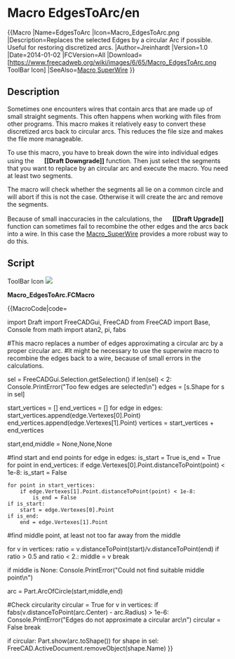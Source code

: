 # Macro EdgesToArc/en
 {{Macro
|Name=EdgesToArc
|Icon=Macro_EdgesToArc.png
|Description=Replaces the selected Edges by a circular Arc if possible. Useful for restoring discretized arcs.
|Author=Jreinhardt
|Version=1.0
|Date=2014-01-02
|FCVersion=All
|Download=[https://www.freecadweb.org/wiki/images/6/65/Macro_EdgesToArc.png ToolBar Icon]
|SeeAlso=[Macro SuperWire](Macro_SuperWire.md)
}}

## Description

Sometimes one encounters wires that contain arcs that are made up of small straight segments. This often happens when working with files from other programs. This macro makes it relatively easy to convert these discretized arcs back to circular arcs. This reduces the file size and makes the file more manageable.

To use this macro, you have to break down the wire into individual edges using the **<img src="images/Draft_Downgrade.svg" width=16px> [[Draft Downgrade]]** function. Then just select the segments that you want to replace by an circular arc and execute the macro. You need at least two segments.

The macro will check whether the segments all lie on a common circle and will abort if this is not the case. Otherwise it will create the arc and remove the segments.

Because of small inaccuracies in the calculations, the **<img src="images/Draft_Upgrade.svg" width=16px> [[Draft Upgrade]]** function can sometimes fail to recombine the other edges and the arcs back into a wire. In this case the [Macro\_SuperWire](Macro_SuperWire.md) provides a more robust way to do this.

## Script

ToolBar Icon ![](images/Macro_EdgesToArc.png )

**Macro\_EdgesToArc.FCMacro**


{{MacroCode|code=

import Draft
import FreeCADGui, FreeCAD
from FreeCAD import Base, Console
from math import atan2, pi, fabs

#This macro replaces a number of edges approximating a circular arc by a proper circular arc.
#It might be necessary to use the superwire macro to recombine the edges back to a wire, because of small errors in the calculations.

sel = FreeCADGui.Selection.getSelection()
if len(sel) < 2:
    Console.PrintError("Too few edges are selected\n")
edges = [s.Shape for s in sel]

start_vertices = []
end_vertices = []
for edge in edges:
    start_vertices.append(edge.Vertexes[0].Point)
    end_vertices.append(edge.Vertexes[1].Point)
vertices = start_vertices + end_vertices

start,end,middle = None,None,None

#find start and end points
for edge in edges:
    is_start = True
    is_end = True
    for point in end_vertices:
        if edge.Vertexes[0].Point.distanceToPoint(point) < 1e-8:
            is_start = False

    for point in start_vertices:
        if edge.Vertexes[1].Point.distanceToPoint(point) < 1e-8:
            is_end = False
    if is_start:
        start = edge.Vertexes[0].Point
    if is_end:
        end = edge.Vertexes[1].Point

#find middle point, at least not too far away from the middle

for v in vertices:
    ratio = v.distanceToPoint(start)/v.distanceToPoint(end)
    if ratio > 0.5 and ratio < 2.:
        middle = v
        break

if middle is None:
    Console.PrintError("Could not find suitable middle point\n")

arc = Part.ArcOfCircle(start,middle,end)

#Check circularity
circular = True
for v in vertices:
    if fabs(v.distanceToPoint(arc.Center) - arc.Radius) > 1e-6:
        Console.PrintError("Edges do not approximate a circular arc\n")
        circular = False
        break

if circular:
        Part.show(arc.toShape())
        for shape in sel:
            FreeCAD.ActiveDocument.removeObject(shape.Name)
}}




